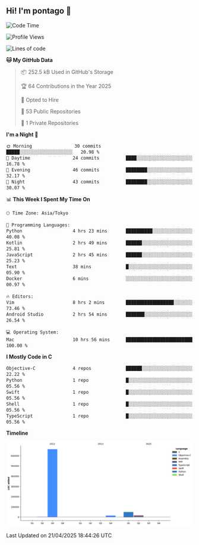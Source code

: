 ## Hi! I'm pontago 👋

<!--START_SECTION:waka-->
![Code Time](http://img.shields.io/badge/Code%20Time-157%20hrs%2043%20mins-blue)

![Profile Views](http://img.shields.io/badge/Profile%20Views-0-blue)

![Lines of code](https://img.shields.io/badge/From%20Hello%20World%20I%27ve%20Written-747.8%20thousand%20lines%20of%20code-blue)

**🐱 My GitHub Data** 

> 📦 252.5 kB Used in GitHub's Storage 
 > 
> 🏆 64 Contributions in the Year 2025
 > 
> 💼 Opted to Hire
 > 
> 📜 53 Public Repositories 
 > 
> 🔑 1 Private Repositories 
 > 
**I'm a Night 🦉** 

```text
🌞 Morning                30 commits          █████░░░░░░░░░░░░░░░░░░░░   20.98 % 
🌆 Daytime                24 commits          ████░░░░░░░░░░░░░░░░░░░░░   16.78 % 
🌃 Evening                46 commits          ████████░░░░░░░░░░░░░░░░░   32.17 % 
🌙 Night                  43 commits          ████████░░░░░░░░░░░░░░░░░   30.07 % 
```


📊 **This Week I Spent My Time On** 

```text
🕑︎ Time Zone: Asia/Tokyo

💬 Programming Languages: 
Python                   4 hrs 23 mins       ██████████░░░░░░░░░░░░░░░   40.08 % 
Kotlin                   2 hrs 49 mins       ██████░░░░░░░░░░░░░░░░░░░   25.81 % 
JavaScript               2 hrs 45 mins       ██████░░░░░░░░░░░░░░░░░░░   25.23 % 
Text                     38 mins             █░░░░░░░░░░░░░░░░░░░░░░░░   05.90 % 
Docker                   6 mins              ░░░░░░░░░░░░░░░░░░░░░░░░░   00.97 % 

🔥 Editors: 
Vim                      8 hrs 2 mins        ██████████████████░░░░░░░   73.46 % 
Android Studio           2 hrs 54 mins       ███████░░░░░░░░░░░░░░░░░░   26.54 % 

💻 Operating System: 
Mac                      10 hrs 56 mins      █████████████████████████   100.00 % 
```

**I Mostly Code in C** 

```text
Objective-C              4 repos             ██████░░░░░░░░░░░░░░░░░░░   22.22 % 
Python                   1 repo              █░░░░░░░░░░░░░░░░░░░░░░░░   05.56 % 
Swift                    1 repo              █░░░░░░░░░░░░░░░░░░░░░░░░   05.56 % 
Shell                    1 repo              █░░░░░░░░░░░░░░░░░░░░░░░░   05.56 % 
TypeScript               1 repo              █░░░░░░░░░░░░░░░░░░░░░░░░   05.56 % 
```



**Timeline**

![Lines of Code chart](https://raw.githubusercontent.com/pontago/pontago/main/assets/bar_graph.png)


 Last Updated on 21/04/2025 18:44:26 UTC
<!--END_SECTION:waka-->
